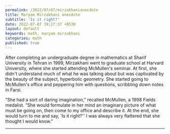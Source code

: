 ```yaml
---
permalink: /2022/07/07/mirzakhanianecdote
title: Maryam Mirzakhani anecdote
subtitle: 'Is it right?'
date: 2022-07-07 19:27:37 +0530
layout: default
keywords: math, maryam mirzakhani
categories: math
published: true
---
```


After completing an undergraduate degree in mathematics at Sharif University in Tehran in 1999, Mirzakhani went to graduate school at Harvard University, where she started attending McMullen's seminar. At first, she didn't understand much of what he was talking about but was captivated by the beauty of the subject, hyperbolic geometry. She started going to McMullen's office and peppering him with questions, scribbling down notes in Farsi.

“She had a sort of daring imagination,” recalled McMullen, a 1998 Fields medalist. “She would formulate in her mind an imaginary picture of what must be going on, then come to my office and describe it. At the end, she would turn to me and say, 'Is it right?'' I was always very flattered that she thought I would know.” 

---

